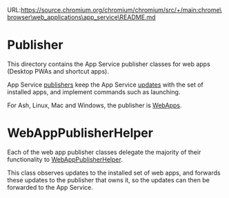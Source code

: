 URL:https://source.chromium.org/chromium/chromium/src/+/main:chrome\browser\web_applications\app_service\README.md
# Publisher

This directory contains the App Service publisher classes for web apps (Desktop PWAs and shortcut apps).

App Service [publishers](../../../../chrome/browser/apps/app_service/public/app_publisher.h) keep the App Service [updates](../../../../components/services/app_service/public/cpp/app_update.h) with the set of installed apps, and implement commands such as launching.

For Ash, Linux, Mac and Windows, the publisher is [WebApps](web_apps.h).

# WebAppPublisherHelper

Each of the web app publisher classes delegate the majority of their functionality to [WebAppPublisherHelper](web_app_publisher_helper.h).

This class observes updates to the installed set of web apps, and forwards these updates to the publisher that owns it, so the updates can then be forwarded to the App Service.
